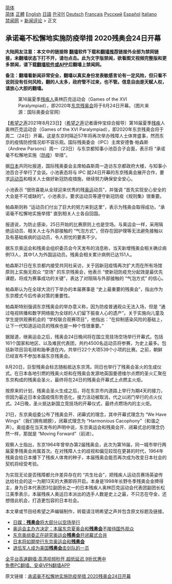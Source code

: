  <!-- 面包屑导航 --> <div class="breadcrumb"><!-- GTranslate: https://gtranslate.io/ -->  <div class="switcher notranslate">  <div class="selected">  <a href="#" onclick="return false;"> 简体</a>  </div>  <div class="option">  <a href="https://www.bannedbook.org" onclick="doGTranslate('zh-CN|zh-CN');jQuery('div.switcher div.selected a').html(jQuery(this).html());return false;" title="简体中文" class="nturl selected"> 简体</a>  <a href="https://www.bannedbook.org/zh-tw/" onclick="doGTranslate('zh-CN|zh-TW');jQuery('div.switcher div.selected a').html(jQuery(this).html());return false;" title="繁體中文" class="nturl"> 正體</a>  <a href="https://www.bannedbook.org/en/" onclick="doGTranslate('zh-CN|en');jQuery('div.switcher div.selected a').html(jQuery(this).html());return false;" title="English" class="nturl"> English</a>  <a href="https://www.bannedbook.org/ja/" onclick="doGTranslate('zh-CN|ja');jQuery('div.switcher div.selected a').html(jQuery(this).html());return false;" title="日本語" class="nturl"> 日語</a>  <a href="https://www.bannedbook.org/ko/" onclick="doGTranslate('zh-CN|ko');jQuery('div.switcher div.selected a').html(jQuery(this).html());return false;" title="한국어" class="nturl"> 한국어</a>  <a href="https://www.bannedbook.org/de/" onclick="doGTranslate('zh-CN|de');jQuery('div.switcher div.selected a').html(jQuery(this).html());return false;" title="Deutsch" class="nturl"> Deutsch</a>  <a href="https://www.bannedbook.org/fr/" onclick="doGTranslate('zh-CN|fr');jQuery('div.switcher div.selected a').html(jQuery(this).html());return false;" title="Français" class="nturl"> Français</a>  <a href="https://www.bannedbook.org/ru/" onclick="doGTranslate('zh-CN|ru');jQuery('div.switcher div.selected a').html(jQuery(this).html());return false;" title="Русский" class="nturl"> Русский</a>  <a href="https://www.bannedbook.org/es/" onclick="doGTranslate('zh-CN|es');jQuery('div.switcher div.selected a').html(jQuery(this).html());return false;" title="Español" class="nturl"> Español</a>  <a href="https://www.bannedbook.org/it/" onclick="doGTranslate('zh-CN|it');jQuery('div.switcher div.selected a').html(jQuery(this).html());return false;" title="Italiano" class="nturl"> Italiano</a>  </div>  </div>      <div class='breadcrumb-sub'><!-- Breadcrumb NavXT 6.3.0 --> <a href="https://www.bannedbook.org/" class="home">禁闻网</a> &gt; <a href="https://www.bannedbook.org/bnews/comments/" class="category">新闻评论</a> &gt; 正文</div></div><h2>承诺毫不松懈地实施防疫举措 2020残奥会24日开幕</h2> <p class="notice"><b>大陆网友注意：本文中的链接除 <a href="https://github.com/bannedbook/fanqiang" >翻墙</a>软件下载和<a href="https://github.com/killgcd/justmysocks/blob/master/README.md">翻墙推荐</a>链接外全部为禁网链接，未翻墙状态下打不开，请勿点击。此为文字版禁闻，欲看图文视频完整版和更多禁闻，请下载<a href="https://github.com/bannedbook/fanqiang">翻墙软件或APP</a>后翻墙上禁闻网。</p><p>备注：翻墙看新闻非常安全，翻墙以真实身份发表敏感言论有一定风险，但只看不说则没有任何风险，翻的人太多，政府管不过来，也不管。信息自由是天赋人权，请放心大胆的翻墙。</b></p>  <div class="entry"> <figure> <p><figcaption>第16届夏季<a href="https://www.bannedbook.org/bnews/tag/%E6%AE%8B%E7%96%BE%E4%BA%BA/" class="st_tag internal_tag" rel="tag" title="标签 残疾人 下的日志">残疾人</a>奥林匹克运动会（Games of the XVI Paralympiad），即2020年<a href="https://www.bannedbook.org/bnews/tag/%e4%b8%9c%e4%ba%ac/" class="st_tag internal_tag" rel="tag" title="标签 东京 下的日志">东京</a><a href="https://www.bannedbook.org/bnews/tag/%E6%AE%8B%E5%A5%A5%E4%BC%9A/" class="st_tag internal_tag" rel="tag" title="标签 残奥会 下的日志">残奥会</a>将于8月24日开幕。（图片来源：国际奥委会官网）</figcaption></figure> <p>【<span class='wp_keywordlink_affiliate'><a href="https://www.soundofhope.org" title="希望之声" target="_blank">希望之声</a></span>2021年8月23日】（<a href="https://www.bannedbook.org/bnews/tag/%e5%b8%8c%e6%9c%9b%e4%b9%8b%e5%a3%b0/" class="st_tag internal_tag" rel="tag" title="标签 希望之声 下的日志">希望之声</a>记者唐仲宝综合报导）第16届夏季<a href="https://www.bannedbook.org/bnews/tag/%E6%AE%8B%E7%96%BE/" class="st_tag internal_tag" rel="tag" title="标签 残疾 下的日志">残疾</a>人奥林匹克运动会（Games of the XVI Paralympiad），即2020年东京残奥会将于周二（24日）开幕。这是东京时隔近57年将再次举办残障人士体育盛事，然而东京的疫情防控情况却不容乐观。国际残奥委会（IPC）主席安德鲁·帕森斯（Andrew Parsons）周一（23日）与东京都知事小池百合子会面，表示将 “承诺毫不松懈地实施（<a href="https://www.bannedbook.org/bnews/tag/%E9%98%B2%E7%96%AB/" class="st_tag internal_tag" rel="tag" title="标签 防疫 下的日志">防疫</a>）举措”。</p> <p>据<a href="https://www.bannedbook.org/bnews/tag/%e6%97%a5%e6%9c%ac/" class="st_tag internal_tag" rel="tag" title="标签 日本 下的日志">日本</a>共同社报道，国际残奥委会主席帕森斯周一造访东京都政府大楼，与知事小池百合子举行了会谈。小池表态将与 IPC 就24日开幕的东京残奥会展开合作，要求<a href="https://www.bannedbook.org/bnews/tag/%E8%BF%90%E5%8A%A8%E5%91%98/" class="st_tag internal_tag" rel="tag" title="标签 运动员 下的日志">运动员</a>和相关人士做好新冠防疫措施，继续努力确保安全安心。</p> <p>小池表示 “很欣喜能从全球迎来优秀的残<a href="https://www.bannedbook.org/bnews/tag/%e5%a5%a5%e8%bf%90/" class="st_tag internal_tag" rel="tag" title="标签 奥运 下的日志">奥运</a>动员”，并强调 “首先实现安心安全的大会是不可或缺的”。小池表示，要求运动员等遵守新冠防疫《规则集》很重要。</p> <p>帕森斯则称 “运动员们付出了巨大的努力来到这里”，表示为残奥会取得成功，“承诺毫不松懈地实施举措” 直到相关人士各自回国。</p>  <p>报道说，为防止感染，25日开始的比赛原则上也是空场。与奥运会一样，采用隔绝运动员、相关人士与外部接触的 “气泡方式”，但存在因护理等无法避免接触以及有基础疾病的运动员，令人担忧的要素不少。</p> <p>据东京奥运会和残奥会组织委员会今天发布的消息称，当天新增残奥会相关确诊病例13人，其中1人为外国运动员。残奥会相关累计病例已达151人。</p> <p>帕森斯21日在东京都内接受共同社采访，关于因新冠疫情再次扩大而在所有场馆原则上实施无观众 “空场” 的东京残奥会，他表示 “使新冠防疫充分起效是最优先课题，将成为赛事成功的关键”，表达了对阻隔与外部接触的 “气泡方式” 的信心。</p> <p>帕森斯认为在全球大流行下举办的本届赛事是 “史上最重要的残奥会”，指出作为东京模式今后传承对策的重要性。</p>  <p>帕森斯特别强调东京残奥会的举办意义称，因为防疫普通观众无法入场，但是 “通过电视转播和数字网络能为全球的人们留下振奋人心的遗产”。关于实施向儿童及学生提供观赛机会的 “学校联合观赛项目”，他指出：“在抑制感染风险的基础上，让下一代知道运动员的残疾也是一种个性很重要。”</p> <p>据报道，继奥运会之后，残奥会24日晚间将在国立竞技场空场举行开幕式。包括161个国家和地区、以及难民代表团，共约4500名运动员将参赛，为史上最多。包括新项目羽毛球和跆拳道在内，共举行22个大项539个小项的比赛。之前，朝鲜已经宣布不参加本届东京残奥会。</p> <p>8月20日，巨型残奥会标志随船抵达东京湾。同日也举行了残奥会圣火的生成仪式。在日本各地引燃的残奥火炬和在残奥会发源地英国曼德维尔点燃的圣火汇聚在东京构成的残奥会圣火，最终将在24日的残奥会开幕式上点燃主火炬。</p> <p>按原来的计划，残奥会圣火生成之后，将在东京市内道路上举行为期4天的接力，但因为最近日本全国疫情形势恶化，接力活动被取消，代之以闭门举行的点火仪式。24日晚，圣火抵达新国立竞技场的开幕仪式，最终点燃场内的主火炬。</p>  <p>21日，东京奥组委公布了残奥会开、闭幕式的理念，其中开幕式理念为 “We Have Wings”（我们拥有翅膀），闭幕式理念为 “Harmonious Cacophony”（和谐之声）。奥组委在当天发布的声明中说，东京奥运会和残奥会开、闭幕式总的理念仍然一样，那就是 “Moving Forward”（前进）。 </p> <p>观察人士指出，东京1964年曾举办第2届残奥会，此次为第16届，同一城市举行两届夏季残奥会尚属首次。在对残障人士的歧视和偏见较现在更甚的时代，1964年残奥会给日本播下了残疾人体育的种子，本届残奥会能否再次成为改变日本社会的契机将经受考验。</p> <p>为实现无论是否残障都允许差异存在的 “共生社会”，把残疾人运动员赛场英姿传达给社会的这一为期13天的大赛即将开启。本身是1998年长野冬季残奥会金牌得主，身为日本代表团3位副团长之一的日本残疾人奥林匹克运动会代表团副团长松江美季表示，本届残疾人奥运日本派出的选手人数是史上之最，不只志在夺金，还想借此机会，打造更包容的日本社会。</p> <p>本文章或节目经希望之声编辑制作，转载请注明希望之声并包含原文标题及链接。 </p>  <ul class='op-related-articles' title='相关阅读'> <li><a href='https://www.bannedbook.org/bnews/baitai/20210816/1607041.html' target='_blank'>日媒：<b>残奥会</b>将大部分以空场举行</a></li> <li><a href='https://www.bannedbook.org/bnews/worldnews/20210321/1509258.html' target='_blank'>奥运会主办方决定：本届东京夏奥会和<b>残奥会</b>不接待国外观众</a></li> <li><a href='https://www.bannedbook.org/bnews/baitai/20200603/1338850.html' target='_blank'>东京奥组委正在研究奥运会<b>残奥会</b>开闭幕式合并</a></li> <li><a href='https://www.bannedbook.org/bnews/baitai/20200221/1281166.html' target='_blank'>日本将如期举行东京奥运会和<b>残奥会</b></a></li> <li><a href='https://www.bannedbook.org/bnews/worldnews/usa/20190619/1145451.html' target='_blank'>退伍军人成为美国<b>残奥会</b>击剑队的一员</a></li> </ul> <p class="texttj"> <a href="https://github.com/bannedbook/fanqiang/wiki/V2ray%E6%9C%BA%E5%9C%BA" target="_blank">全平台高速翻墙:高清视频秒开,超低延迟,9折优惠中</a><br/> <a href="https://github.com/bannedbook/fanqiang/wiki/%E7%A6%81%E9%97%BB%E7%BD%91%E5%AE%89%E5%8D%93%E7%BF%BB%E5%A2%99%E6%96%B0%E9%97%BBAPP" target="_blank">免费PC翻墙、安卓VPN翻墙APP</a></p><p>原文链接：<a class="src_link"  href="https://www.soundofhope.org/post/538073" target="_blank">承诺毫不松懈地实施防疫举措 2020残奥会24日开幕</a></p><a name='sharetosocial'></a>  <div style="margin-bottom:5px;padding-bottom:5px;clear:both"> <div id="archive-pix-1" class="banner-ads"> <!-- AuctionX Display platform tag START --> <div id="26318x728x90x621x_ADSLOT2" clicktrack="%%CLICK_URL_ESC%%"></div> <!-- AuctionX Display platform tag END --> </div> <div id="archive-pix-2" class="banner-ads"> <!-- AuctionX Display platform tag START --> <div id="26315x300x250x621x_ADSLOT2" clicktrack="%%CLICK_URL_ESC%%"></div> <!-- AuctionX Display platform tag END --> </div> </div>  <div id="archive-pix-1" class="banner-ads"> <!-- AuctionX Display platform tag START --> <div id="26318x728x90x621x_ADSLOT3" clicktrack="%%CLICK_URL_ESC%%"></div> <!-- AuctionX Display platform tag END --> </div> </div><!--END ENTRY--> 